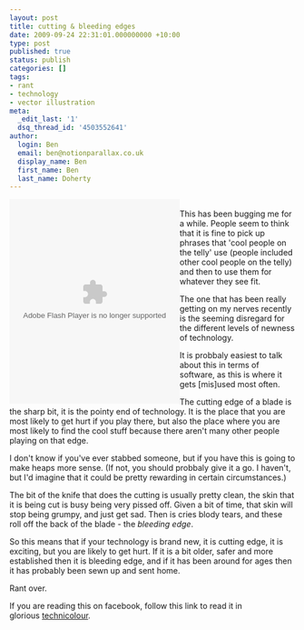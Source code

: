 ```yaml
---
layout: post
title: cutting & bleeding edges
date: 2009-09-24 22:31:01.000000000 +10:00
type: post
published: true
status: publish
categories: []
tags:
- rant
- technology
- vector illustration
meta:
  _edit_last: '1'
  dsq_thread_id: '4503552641'
author:
  login: Ben
  email: ben@notionparallax.co.uk
  display_name: Ben
  first_name: Ben
  last_name: Doherty
---
```

<p>
  <embed style="float:left" src="http://notionparallax.co.uk/wordpress/wp-content/uploads/2009/09/cutting-edge.swf" type="application/x-shockwave-flash" wmode="transparent" width="300" height="360"></embed><br />
  This has been bugging me for a while. People seem to think that it is fine to pick up phrases that 'cool people on the telly' use (people included other cool people on the telly) and then to use them for whatever they see fit.</p>
<p>The one that has been really getting on my nerves recently is the seeming disregard for the different levels of newness of technology.</p>
<p>It is probbaly easiest to talk about this in terms of software, as this is where it gets [mis]used most often.</p>
<p>The cutting edge of a blade is the sharp bit, it is the pointy end of technology. It is the place that you are most likely to get hurt if you play there, but also the place where you are most likely to find the cool stuff because there aren't many other people playing on that edge.</p>
<p>I don't know if you've ever stabbed someone, but if you have this is going to make heaps more sense. (If not, you should probbaly give it a go. I haven't, but I'd imagine that it could be pretty rewarding in certain circumstances.)</p>
<p>The bit of the knife that does the cutting is usually pretty clean, the skin that it is being cut is busy being very pissed off. Given a bit of time, that skin will stop being grumpy, and just get sad. Then is cries blody tears, and these roll off the back of the blade - the <em>bleeding edge</em>.</p>
<p>So this means that if your technology is brand new, it is cutting edge, it is exciting, but you are likely to get hurt. If it is a bit older, safer and more established then it is bleeding edge, and if it has been around for ages then it has probably been sewn up and sent home.</p>
<p>Rant over.</p>
<p> If you are reading this on facebook, follow this link to read it in glorious <a href="http://www.notionparallax.co.uk/wordpress/index.php/2009/09/cutting-bleeding-edges/">technicolour</a>. </p>

